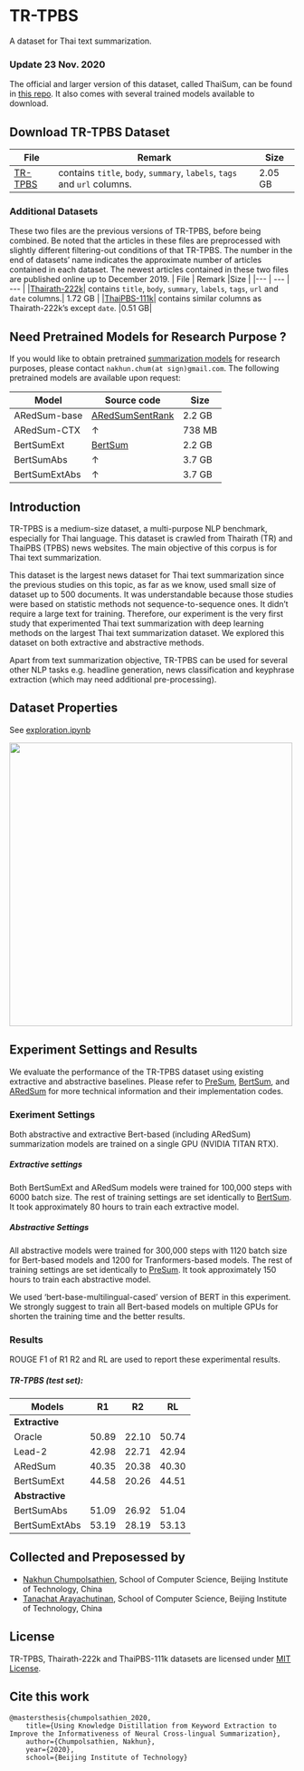 # TR-TPBS
A dataset for Thai text summarization.

### **Update 23 Nov. 2020**
The official and larger version of this dataset, called ThaiSum, can be found in [this repo](https://github.com/nakhunchumpolsathien/ThaiSum). It also comes with several trained models available to download. 

## Download TR-TPBS Dataset
| File | Remark |Size |
|--- |  --- | --- |
|[TR-TPBS](https://nakhun-chumpolsathien.oss-us-west-1.aliyuncs.com/thaisum/additional_datasets/tr-tpbs.csv)| contains `title`,	`body`,	`summary`,	`labels`,	`tags` and `url` columns.| 2.05 GB |

### Additional Datasets
These two files are the previous versions of TR-TPBS, before being combined. Be noted that the articles in these files are preprocessed with slightly different filtering-out conditions of that TR-TPBS. The number in the end of datasets’ name indicates the approximate number of articles contained in each dataset. The newest articles contained in these two files are published online up to December 2019.
| File | Remark |Size |
|--- |  --- | --- |
|[Thairath-222k](https://nakhun-chumpolsathien.oss-us-west-1.aliyuncs.com/thaisum/additional_datasets/thairath-222_final.csv)| contains `title`,	`body`,	`summary`,	`labels`,	`tags`,	`url` and `date` columns.| 1.72 GB |
|[ThaiPBS-111k](https://nakhun-chumpolsathien.oss-us-west-1.aliyuncs.com/thaisum/additional_datasets/thaipbs-111_final.csv)| contains similar columns as Thairath-222k’s except `date`. |0.51 GB| 

## Need Pretrained Models for Research Purpose ? 
If you would like to obtain pretrained [summarization models](https://github.com/nakhunchumpolsathien/TR-TPBS/#tr-tpbs-test-set) for research purposes, please contact `nakhun.chum(at sign)gmail.com`. The following pretrained models are available upon request:

| Model | Source code |Size |
| --- | --- | --- |
|ARedSum-base| [ARedSumSentRank](https://github.com/kepingbi/ARedSumSentRank)|2.2 GB|
|ARedSum-CTX| ↑ |738 MB|
|BertSumExt|[BertSum](https://github.com/nlpyang/PreSumm)|2.2 GB|
|BertSumAbs| ↑|3.7 GB|
|BertSumExtAbs|↑ |3.7 GB|

## Introduction
TR-TPBS is a medium-size dataset, a multi-purpose NLP benchmark, especially for Thai language. This dataset is crawled from Thairath (TR) and ThaiPBS (TPBS) news websites. The main objective of this corpus is for Thai text summarization.

This dataset is the largest news dataset for Thai text summarization since the previous studies on this topic, as far as we know, used small size of dataset up to 500 documents. It was understandable because those studies were based on statistic methods not sequence-to-sequence ones. It didn’t require a large text for training. Therefore, our experiment is the very first study that experimented Thai text summarization with deep learning methods on the largest Thai text summarization dataset. We explored this dataset on both extractive and abstractive methods. 

Apart from text summarization objective, TR-TPBS can be used for several other NLP tasks e.g. headline generation, news classification and keyphrase extraction (which may need additional pre-processing). 

## Dataset Properties 
See [exploration.ipynb](https://github.com/nakhunchumpolsathien/TR-TPBS/blob/master/exploration.ipynb)

<img src="abs_level.png" width="500" /><img>
## Experiment Settings and Results
We evaluate the performance of the TR-TPBS dataset using existing extractive and abstractive baselines. 
Please refer to [PreSum](https://arxiv.org/pdf/1908.08345.pdf), [BertSum](https://arxiv.org/pdf/1903.10318.pdf), and [ARedSum](https://arxiv.org/pdf/2004.06176.pdf) for more technical information and their implementation codes. 
### Exeriment Settings
Both abstractive and extractive Bert-based (including ARedSum) summarization models are trained on a single GPU (NVIDIA TITAN RTX).
##### Extractive settings
Both BertSumExt and ARedSum models were trained for 100,000 steps with 6000 batch size. The rest of training settings are set identically to [BertSum](https://github.com/nlpyang/BertSum#model-training). It took approximately 80 hours to train each extractive model.
##### Abstractive Settings
All abstractive models were trained for 300,000 steps with 1120 batch size for Bert-based models and 1200 for Tranformers-based models. The rest of training settings are set identically to [PreSum](https://github.com/nlpyang/PreSumm#bertabs). It took approximately 150 hours to train each abstractive model.

We used ‘bert-base-multilingual-cased’ version of BERT in this experiment. We strongly suggest to train all Bert-based models on multiple GPUs for shorten the training time and the better results.

### Results
ROUGE F1 of R1 R2 and RL are used to report these experimental results. 

##### TR-TPBS (test set): 

| Models | R1 | R2 | RL |
|--- | --- | --- | --- |
|**Extractive**| | | |
|Oracle |50.89|22.10|50.74|
|Lead-2 |42.98|22.71|42.94|
|ARedSum |40.35|20.38|40.30|
|BertSumExt |44.58|20.26|44.51|
| **Abstractive**| | | |
|BertSumAbs|51.09|26.92|51.04| 
|BertSumExtAbs|53.19|28.19|53.13|

## Collected and Preposessed by 
- [Nakhun Chumpolsathien](https://github.com/nakhunchumpolsathien), School of Computer Science, Beijing Institute of Technology, China
- [Tanachat Arayachutinan](https://github.com/caramelWaffle), School of Computer Science, Beijing Institute of Technology, China

## License 
TR-TPBS, Thairath-222k and ThaiPBS-111k datasets are licensed under [MIT License](https://github.com/nakhunchumpolsathien/TR-TPBS/blob/master/LICENSE). 

## Cite this work
```
@mastersthesis{chumpolsathien_2020, 
    title={Using Knowledge Distillation from Keyword Extraction to Improve the Informativeness of Neural Cross-lingual Summarization},
    author={Chumpolsathien, Nakhun}, 
    year={2020}, 
    school={Beijing Institute of Technology}
```
